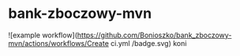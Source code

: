 # bank-zboczowy-mvn

![example workflow](https://github.com/Bonioszko/bank_zboczowy-mvn/actions/workflows/Create ci.yml
/badge.svg)
koni

